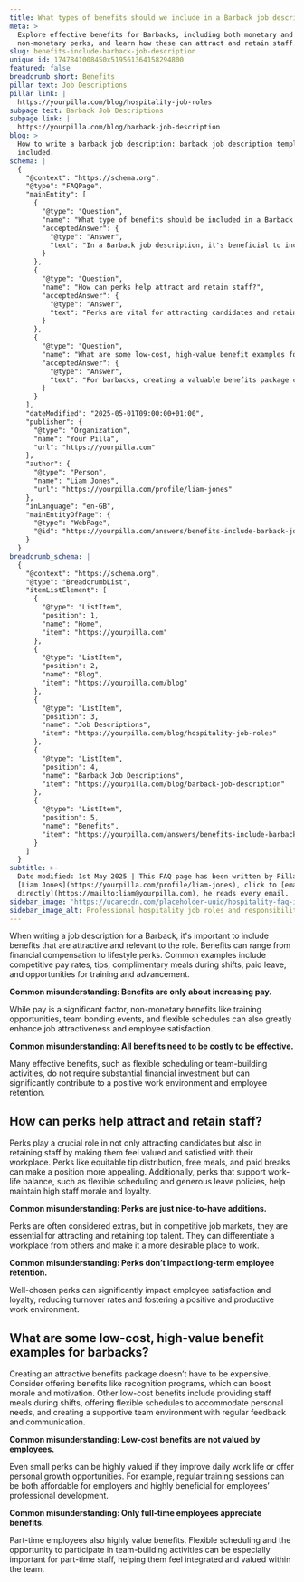 ```yaml
---
title: What types of benefits should we include in a Barback job description?
meta: >
  Explore effective benefits for Barbacks, including both monetary and
  non-monetary perks, and learn how these can attract and retain staff.
slug: benefits-include-barback-job-description
unique id: 1747841008450x519561364158294800
featured: false
breadcrumb short: Benefits
pillar text: Job Descriptions
pillar link: |
  https://yourpilla.com/blog/hospitality-job-roles
subpage text: Barback Job Descriptions
subpage link: |
  https://yourpilla.com/blog/barback-job-description
blog: >
  How to write a barback job description: barback job description template
  included.
schema: |
  {
    "@context": "https://schema.org",
    "@type": "FAQPage",
    "mainEntity": [
      {
        "@type": "Question",
        "name": "What type of benefits should be included in a Barback job description?",
        "acceptedAnswer": {
          "@type": "Answer",
          "text": "In a Barback job description, it's beneficial to include a range of attractive and relevant benefits such as competitive pay rates, tips, complimentary meals during shifts, paid leave, and opportunities for training and advancement. Additionally, emphasising the inclusion of non-monetary benefits like flexible schedules and team bonding events can enhance job attractiveness and employee satisfaction."
        }
      },
      {
        "@type": "Question",
        "name": "How can perks help attract and retain staff?",
        "acceptedAnswer": {
          "@type": "Answer",
          "text": "Perks are vital for attracting candidates and retaining staff by enhancing job satisfaction and making employees feel valued. Equitable tip distribution, free meals, paid breaks, flexible scheduling, and generous leave policies are examples of perks that help maintain high staff morale and loyalty, making a workplace more appealing and reducing staff turnover."
        }
      },
      {
        "@type": "Question",
        "name": "What are some low-cost, high-value benefit examples for barbacks?",
        "acceptedAnswer": {
          "@type": "Answer",
          "text": "For barbacks, creating a valuable benefits package can be economical. Consider low-cost options like recognition programs, free meals during shifts, flexible scheduling, and a supportive team environment with regular feedback. These benefits, while affordable, can greatly enhance daily work life and offer growth opportunities, making them highly valued by employees."
        }
      }
    ],
    "dateModified": "2025-05-01T09:00:00+01:00",
    "publisher": {
      "@type": "Organization",
      "name": "Your Pilla",
      "url": "https://yourpilla.com"
    },
    "author": {
      "@type": "Person",
      "name": "Liam Jones",
      "url": "https://yourpilla.com/profile/liam-jones"
    },
    "inLanguage": "en-GB",
    "mainEntityOfPage": {
      "@type": "WebPage",
      "@id": "https://yourpilla.com/answers/benefits-include-barback-job-description"
    }
  }
breadcrumb_schema: |
  {
    "@context": "https://schema.org",
    "@type": "BreadcrumbList",
    "itemListElement": [
      {
        "@type": "ListItem",
        "position": 1,
        "name": "Home",
        "item": "https://yourpilla.com"
      },
      {
        "@type": "ListItem",
        "position": 2,
        "name": "Blog",
        "item": "https://yourpilla.com/blog"
      },
      {
        "@type": "ListItem",
        "position": 3,
        "name": "Job Descriptions",
        "item": "https://yourpilla.com/blog/hospitality-job-roles"
      },
      {
        "@type": "ListItem",
        "position": 4,
        "name": "Barback Job Descriptions",
        "item": "https://yourpilla.com/blog/barback-job-description"
      },
      {
        "@type": "ListItem",
        "position": 5,
        "name": "Benefits",
        "item": "https://yourpilla.com/answers/benefits-include-barback-job-description"
      }
    ]
  }
subtitle: >-
  Date modified: 1st May 2025 | This FAQ page has been written by Pilla Founder,
  [Liam Jones](https://yourpilla.com/profile/liam-jones), click to [email Liam
  directly](https://mailto:liam@yourpilla.com), he reads every email.
sidebar_image: 'https://ucarecdn.com/placeholder-uuid/hospitality-faq-image.jpg'
sidebar_image_alt: Professional hospitality job roles and responsibilities
---
```

When writing a job description for a Barback, it's important to include benefits that are attractive and relevant to the role. Benefits can range from financial compensation to lifestyle perks. Common examples include competitive pay rates, tips, complimentary meals during shifts, paid leave, and opportunities for training and advancement.

**Common misunderstanding: Benefits are only about increasing pay.**

While pay is a significant factor, non-monetary benefits like training opportunities, team bonding events, and flexible schedules can also greatly enhance job attractiveness and employee satisfaction.

**Common misunderstanding: All benefits need to be costly to be effective.**

Many effective benefits, such as flexible scheduling or team-building activities, do not require substantial financial investment but can significantly contribute to a positive work environment and employee retention.

## How can perks help attract and retain staff?

Perks play a crucial role in not only attracting candidates but also in retaining staff by making them feel valued and satisfied with their workplace. Perks like equitable tip distribution, free meals, and paid breaks can make a position more appealing. Additionally, perks that support work-life balance, such as flexible scheduling and generous leave policies, help maintain high staff morale and loyalty.

**Common misunderstanding: Perks are just nice-to-have additions.**

Perks are often considered extras, but in competitive job markets, they are essential for attracting and retaining top talent. They can differentiate a workplace from others and make it a more desirable place to work.

**Common misunderstanding: Perks don’t impact long-term employee retention.**

Well-chosen perks can significantly impact employee satisfaction and loyalty, reducing turnover rates and fostering a positive and productive work environment.

## What are some low-cost, high-value benefit examples for barbacks?

Creating an attractive benefits package doesn’t have to be expensive. Consider offering benefits like recognition programs, which can boost morale and motivation. Other low-cost benefits include providing staff meals during shifts, offering flexible schedules to accommodate personal needs, and creating a supportive team environment with regular feedback and communication.

**Common misunderstanding: Low-cost benefits are not valued by employees.**

Even small perks can be highly valued if they improve daily work life or offer personal growth opportunities. For example, regular training sessions can be both affordable for employers and highly beneficial for employees’ professional development.

**Common misunderstanding: Only full-time employees appreciate benefits.**

Part-time employees also highly value benefits. Flexible scheduling and the opportunity to participate in team-building activities can be especially important for part-time staff, helping them feel integrated and valued within the team.
